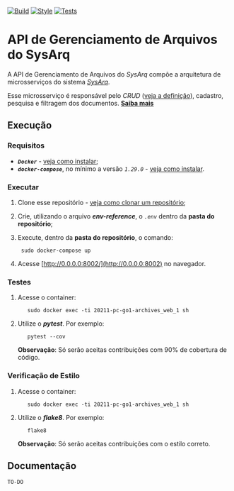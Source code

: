 [![Build](https://github.com/fga-eps-mds/2021.1-PC-GO1-Archives/workflows/Compilação/badge.svg)](https://github.com/fga-eps-mds/2021.1-PC-GO1-Archives/actions/workflows/build.yml)
[![Style](https://github.com/fga-eps-mds/2021.1-PC-GO1-Archives/workflows/Estilo/badge.svg)](https://github.com/fga-eps-mds/2021.1-PC-GO1-Archives/actions/workflows/style.yml)
[![Tests](https://github.com/fga-eps-mds/2021.1-PC-GO1-Archives/workflows/Testes/badge.svg)](https://github.com/fga-eps-mds/2021.1-PC-GO1-Archives/actions/workflows/test.yml)

# API de Gerenciamento de Arquivos do SysArq

A API de Gerenciamento de Arquivos do *SysArq* compõe a arquitetura de microsserviços do sistema *[SysArq](https://fga-eps-mds.github.io/2021.1-PC-GO1/)*.

Esse microsserviço é responsável pelo *CRUD* ([veja a definição](https://developer.mozilla.org/pt-BR/docs/Glossary/CRUD)), cadastro, pesquisa e filtragem dos documentos. **[Saiba mais](https://fga-eps-mds.github.io/2021.1-PC-GO1/documentation/)**

## Execução

### Requisitos
 - ***`Docker`*** - [veja como instalar](https://docs.docker.com/engine/install/);
 - ***`docker-compose`***, no mínimo a versão *`1.29.0`* - [veja como instalar](https://docs.docker.com/compose/install/).

### Executar

1. Clone esse repositório - [veja como clonar um repositório](https://docs.github.com/pt/github/creating-cloning-and-archiving-repositories/cloning-a-repository-from-github/cloning-a-repository);

2. Crie, utilizando o arquivo ***env-reference***, o *`.env`* dentro da **pasta do repositório**;

3. Execute, dentro da **pasta do repositório**, o comando:
   ```
    sudo docker-compose up
   ```

4. Acesse [http://0.0.0.0:8002/](http://0.0.0.0:8002) no navegador. 

### Testes

1. Acesse o container:
   ```
      sudo docker exec -ti 20211-pc-go1-archives_web_1 sh
   ```

2. Utilize o ***pytest***. Por exemplo:
   ```
      pytest --cov
   ```
   **Observação**: Só serão aceitas contribuições com 90% de cobertura de código.

### Verificação de Estilo

1. Acesse o container:
   ```
      sudo docker exec -ti 20211-pc-go1-archives_web_1 sh
   ```

2. Utilize o ***flake8***. Por exemplo:
   ```
      flake8
   ```
   **Observação**: Só serão aceitas contribuições com o estilo correto.

## Documentação

`TO-DO`
